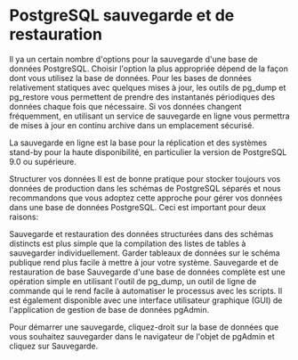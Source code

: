 PostgreSQL sauvegarde et de restauration
===
Il ya un certain nombre d'options pour la sauvegarde d'une base de données PostgreSQL. Choisir l'option la plus appropriée dépend de la façon dont vous utilisez la base de données. Pour les bases de données relativement statiques avec quelques mises à jour, les outils de pg_dump et pg_restore vous permettent de prendre des instantanés périodiques des données chaque fois que nécessaire. Si vos données changent fréquemment, en utilisant un service de sauvegarde en ligne vous permettra de mises à jour en continu archive dans un emplacement sécurisé.

La sauvegarde en ligne est la base pour la réplication et des systèmes stand-by pour la haute disponibilité, en particulier la version de PostgreSQL 9.0 ou supérieure.

Structurer vos données
Il est de bonne pratique pour stocker toujours vos données de production dans les schémas de PostgreSQL séparés et nous recommandons que vous adoptez cette approche pour gérer vos données dans une base de données PostgreSQL. Ceci est important pour deux raisons:

Sauvegarde et restauration des données structurées dans des schémas distincts est plus simple que la compilation des listes de tables à sauvegarder individuellement.
Garder tableaux de données sur le schéma publique rend plus facile à mettre à jour votre système.
Sauvegarde et de restauration de base
Sauvegarde d'une base de données complète est une opération simple en utilisant l'outil de pg_dump, un outil de ligne de commande qui le rend facile à automatiser le processus avec les scripts. Il est également disponible avec une interface utilisateur graphique (GUI) de l'application de gestion de base de données pgAdmin.

Pour démarrer une sauvegarde, cliquez-droit sur la base de données que vous souhaitez sauvegarder dans le navigateur de l'objet de pgAdmin et cliquez sur Sauvegarde.
